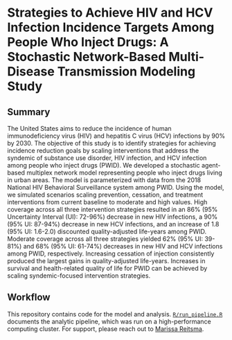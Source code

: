 # Strategies to Achieve HIV and HCV Infection Incidence Targets Among People Who Inject Drugs: A Stochastic Network-Based Multi-Disease Transmission Modeling Study

## Summary
The United States aims to reduce the incidence of human immunodeficiency virus (HIV) and hepatitis C virus (HCV) infections by 90% by 2030. The objective of this study is to identify strategies for achieving incidence reduction goals by scaling interventions that address the syndemic of substance use disorder, HIV infection, and HCV infection among people who inject drugs (PWID). We developed a stochastic agent-based multiplex network model representing people who inject drugs living in urban areas. The model is parameterized with data from the 2018 National HIV Behavioral Surveillance system among PWID. Using the model, we simulated scenarios scaling prevention, cessation, and treatment interventions from current baseline to moderate and high values. High coverage across all three intervention strategies resulted in an 86% (95% Uncertainty Interval (UI): 72-96%) decrease in new HIV infections, a 90% (95% UI: 87-94%) decrease in new HCV infections, and an increase of 1.8 (95% UI: 1.6-2.0) discounted quality-adjusted life-years among PWID. Moderate coverage across all three strategies yielded 62% (95% UI: 39-81%) and 68% (95% UI: 61-74%) decreases in new HIV and HCV infections among PWID, respectively. Increasing cessation of injection consistently produced the largest gains in quality-adjusted life-years. Increases in survival and health-related quality of life for PWID can be achieved by scaling syndemic-focused intervention strategies.

## Workflow
This repository contains code for the model and analysis. [`R/run_pipeline.R`](https://github.com/PPML/multiplex/blob/main/R/run_pipeline.R) documents the analytic pipeline, which was run on a high-performance computing cluster. For support, please reach out to [Marissa Reitsma](mreitsma@stanford.edu).
